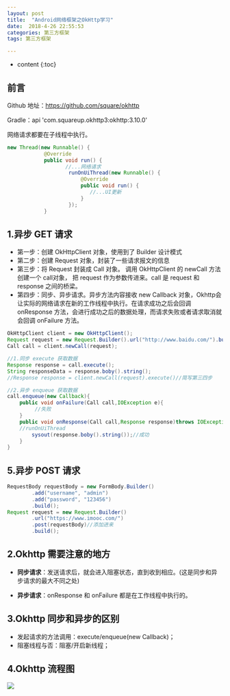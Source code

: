 ```yaml
---
layout: post
title:  "Android网络框架之OkHttp学习"
date:  2018-4-26 22:55:53
categories: 第三方框架
tags: 第三方框架

---
```

* content
{:toc}







## 前言



Github 地址：https://github.com/square/okhttp

Gradle：api 'com.squareup.okhttp3:okhttp:3.10.0'

网络请求都要在子线程中执行。

```java
new Thread(new Runnable() {
            @Override
            public void run() {
                   //...网络请求
                    runOnUiThread(new Runnable() {
                        @Override
                        public void run() {
                           //...UI更新
                        }
                    });
            }
```


## 1.异步 GET 请求

- 第一步：创建  OkHttpClient 对象，使用到了 Builder 设计模式
- 第二步：创建 Request 对象，封装了一些请求报文的信息
- 第三步：将 Request 封装成 Call 对象。
	调用 OkHttpClient 的 newCall 方法创建一个 call对象，
	把 request 作为参数传进来。call 是 request 和 response 之间的桥梁。
- 第四步：同步、异步请求。异步方法内容接收 new Callback 对象，Okhttp会让实际的网络请求在新的工作线程中执行。在请求成功之后会回调 onResponse 方法，会进行成功之后的数据处理，而请求失败或者请求取消就会回调 onFailure 方法。


```java
OkHttpClient client = new OkHttpClient();
Request request = new Request.Builder().url("http://www.baidu.com/").build();
Call call = client.newCall(request);

//1.同步 execute 获取数据
Response response = call.execute();
String responseData = response.boby().string();
//Response response = client.newCall(request).execute()//简写第三四步

//2.异步 enqueue 获取数据
call.enqueue(new Callback){
    public void onFailure(Call call,IOException e){
         //失败
    }
    public void onResponse(Call call,Response response)throws IOException{
	//runOnUiThread
        sysout(response.boby().string());//成功
    }
}
```

## 5.异步 POST 请求

```java
RequestBody requestBody = new FormBody.Builder()
        .add("username", "admin")
        .add("password", "123456")
        .build();
Request request = new Request.Builder()
        .url("https://www.imooc.com/")
        .post(requestBody)//添加进来
        .build();
```

## 2.Okhttp 需要注意的地方

- **同步请求**：发送请求后，就会进入阻塞状态，直到收到相应。(这是同步和异步请求的最大不同之处)

- **异步请求**：onResponse 和 onFailure 都是在工作线程中执行的。

## 3.Okhttp 同步和异步的区别

- 发起请求的方法调用：execute/enqueue(new Callback)；
- 阻塞线程与否：阻塞/开启新线程；


## 4.Okhttp 流程图

![](https://i.imgur.com/3FRJLeY.png)
 
